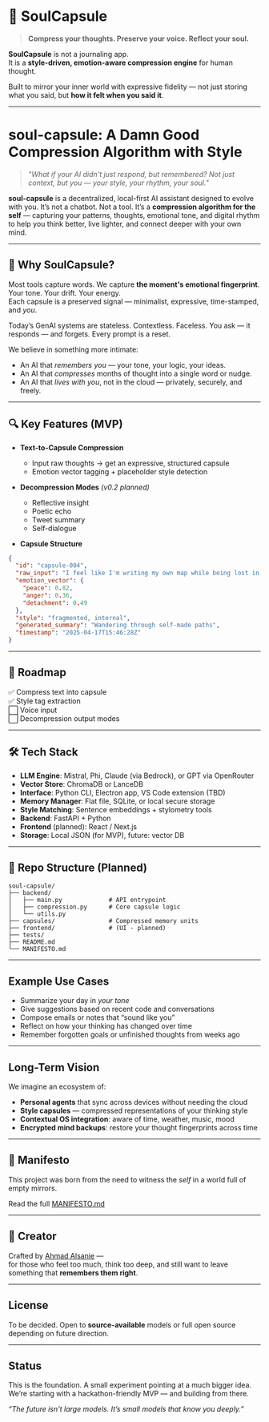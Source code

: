 
# 🧠 SoulCapsule

> **Compress your thoughts. Preserve your voice. Reflect your soul.**

**SoulCapsule** is not a journaling app.  
It is a **style-driven, emotion-aware compression engine** for human thought.

Built to mirror your inner world with expressive fidelity — not just storing what you said, but **how it felt when you said it**.

---

# soul-capsule: A Damn Good Compression Algorithm with Style

> *"What if your AI didn’t just respond, but remembered? Not just context, but you — your style, your rhythm, your soul."*

**soul-capsule** is a decentralized, local-first AI assistant designed to evolve with you. It’s not a chatbot. Not a tool. It’s a **compression algorithm for the self** — capturing your patterns, thoughts, emotional tone, and digital rhythm to help you think better, live lighter, and connect deeper with your own mind.

---

## 🚀 Why SoulCapsule?

Most tools capture words. We capture **the moment's emotional fingerprint**.  
Your tone. Your drift. Your energy.  
Each capsule is a preserved signal — minimalist, expressive, time-stamped, and *you*.

Today’s GenAI systems are stateless. Contextless. Faceless. You ask — it responds — and forgets. Every prompt is a reset.

We believe in something more intimate:
- An AI that *remembers you* — your tone, your logic, your ideas.
- An AI that *compresses* months of thought into a single word or nudge.
- An AI that *lives with you*, not in the cloud — privately, securely, and freely.

---

## 🔍 Key Features (MVP)

- **Text-to-Capsule Compression**
    - Input raw thoughts → get an expressive, structured capsule
    - Emotion vector tagging + placeholder style detection

- **Decompression Modes** *(v0.2 planned)*
    - Reflective insight
    - Poetic echo
    - Tweet summary
    - Self-dialogue

- **Capsule Structure**
```json
{
  "id": "capsule-004",
  "raw_input": "I feel like I'm writing my own map while being lost in it.",
  "emotion_vector": {
    "peace": 0.82,
    "anger": 0.36,
    "detachment": 0.49
  },
  "style": "fragmented, internal",
  "generated_summary": "Wandering through self-made paths",
  "timestamp": "2025-04-17T15:46:28Z"
}
```

---

## 🧭 Roadmap

✅ Compress text into capsule  
✅ Style tag extraction  
⬜ Voice input  
⬜ Decompression output modes

---

## 🛠️ Tech Stack

- **LLM Engine**: Mistral, Phi, Claude (via Bedrock), or GPT via OpenRouter
- **Vector Store**: ChromaDB or LanceDB
- **Interface**: Python CLI, Electron app, VS Code extension (TBD)
- **Memory Manager**: Flat file, SQLite, or local secure storage
- **Style Matching**: Sentence embeddings + stylometry tools
- **Backend**: FastAPI + Python
- **Frontend** (planned): React / Next.js
- **Storage**: Local JSON (for MVP), future: vector DB

---

## 🧱 Repo Structure (Planned)

```
soul-capsule/
├── backend/
│   ├── main.py             # API entrypoint
│   ├── compression.py      # Core capsule logic
│   └── utils.py
├── capsules/               # Compressed memory units
├── frontend/               # (UI - planned)
├── tests/
├── README.md
└── MANIFESTO.md
```

---

## Example Use Cases

- Summarize your day in *your tone*
- Give suggestions based on recent code and conversations
- Compose emails or notes that “sound like you”
- Reflect on how your thinking has changed over time
- Remember forgotten goals or unfinished thoughts from weeks ago

---

## Long-Term Vision

We imagine an ecosystem of:
- **Personal agents** that sync across devices without needing the cloud
- **Style capsules** — compressed representations of your thinking style
- **Contextual OS integration**: aware of time, weather, music, mood
- **Encrypted mind backups**: restore your thought fingerprints across time

---

## 📖 Manifesto

This project was born from the need to witness the *self* in a world full of empty mirrors.

Read the full [MANIFESTO.md](./MANIFESTO.md)

---

## 👤 Creator

Crafted by [Ahmad Alsanie](https://github.com/aalsanie) —  
for those who feel too much, think too deep, and still want to leave something that **remembers them right**.

---

## License

To be decided. Open to **source-available** models or full open source depending on future direction.

---

## Status

This is the foundation. A small experiment pointing at a much bigger idea.  
We’re starting with a hackathon-friendly MVP — and building from there.

*“The future isn't large models. It’s small models that know you deeply.”*

